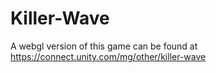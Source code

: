 # Killer-Wave
A webgl version of this game can be found at https://connect.unity.com/mg/other/killer-wave
